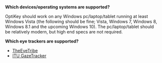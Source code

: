 **Which devices/operating systems are supported?**

OptiKey should work on any Windows pc/laptop/tablet running at least Windows Vista (the following should be fine; Vista, Windows 7, Windows 8, Windows 8.1 and the upcoming Windows 10). The pc/laptop/tablet should be relatively modern, but high end specs are not required.

**Which eye trackers are supported?**

* [TheEyeTribe](http://theeyetribe.com/)
* [ITU GazeTracker](http://sourceforge.net/projects/gazetrackinglib/)
